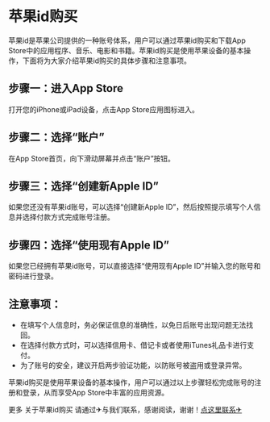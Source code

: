 # 苹果id购买

苹果id是苹果公司提供的一种账号体系，用户可以通过苹果id购买和下载App Store中的应用程序、音乐、电影和书籍。苹果id购买是使用苹果设备的基本操作，下面将为大家介绍苹果id购买的具体步骤和注意事项。

## 步骤一：进入App Store

打开您的iPhone或iPad设备，点击App Store应用图标进入。

## 步骤二：选择“账户”

在App Store首页，向下滑动屏幕并点击“账户”按钮。

## 步骤三：选择“创建新Apple ID”

如果您还没有苹果id账号，可以选择“创建新Apple ID”，然后按照提示填写个人信息并选择付款方式完成账号注册。

## 步骤四：选择“使用现有Apple ID”

如果您已经拥有苹果id账号，可以直接选择“使用现有Apple ID”并输入您的账号和密码进行登录。

## 注意事项：

- 在填写个人信息时，务必保证信息的准确性，以免日后账号出现问题无法找回。
- 在选择付款方式时，可以选择信用卡、借记卡或者使用iTunes礼品卡进行支付。
- 为了账号的安全，建议开启两步验证功能，以防账号被盗用或登录异常。

苹果id购买是使用苹果设备的基本操作，用户可以通过以上步骤轻松完成账号的注册和登录，从而享受App Store中丰富的应用资源。

更多 关于苹果id购买 请通过✈与我们联系，感谢阅读，谢谢！[点这里联系✈](https://w.k02.cc)